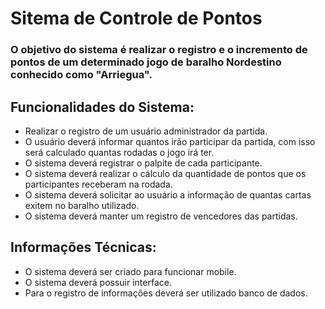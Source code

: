 # Sitema de Controle de Pontos

### O objetivo do sistema é realizar o registro e o incremento de pontos de um determinado jogo de baralho Nordestino conhecido como "Arriegua".

## Funcionalidades do Sistema:
- Realizar o registro de um usuário administrador da partida.
- O usuário deverá informar quantos irão participar da partida, com isso será calculado quantas rodadas o jogo irá ter.
- O sistema deverá registrar o palpite de cada participante.
- O sistema deverá realizar o cálculo da quantidade de pontos que os participantes receberam na rodada.
- O sistema deverá solicitar ao usuário a informação de quantas cartas exitem no baralho utilizado.
- O sistema deverá manter um registro de vencedores das partidas.

## Informações Técnicas:
- O sistema deverá ser criado para funcionar mobile.
- O sistema deverá possuir interface.
- Para o registro de informações deverá ser utilizado banco de dados.

